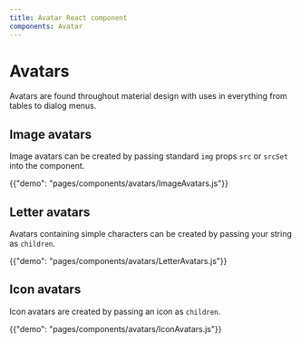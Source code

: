 ```yaml
---
title: Avatar React component
components: Avatar
---
```


# Avatars

<p class="description">Avatars are found throughout material design with uses in everything from tables to dialog menus.</p>

## Image avatars

Image avatars can be created by passing standard `img` props `src` or `srcSet` into the component.

{{"demo": "pages/components/avatars/ImageAvatars.js"}}

## Letter avatars

Avatars containing simple characters can be created by passing your string as `children`.

{{"demo": "pages/components/avatars/LetterAvatars.js"}}

## Icon avatars

Icon avatars are created by passing an icon as `children`.

{{"demo": "pages/components/avatars/IconAvatars.js"}}
